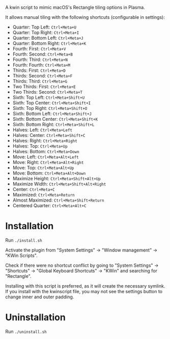A kwin script to mimic macOS's Rectangle tiling options in Plasma.

It allows manual tiling with the following shortcuts (configurable in settings):

- Quarter: Top Left: `Ctrl+Meta+U`
- Quarter: Top Right: `Ctrl+Meta+I`
- Quarter: Bottom Left: `Ctrl+Meta+J`
- Quarter: Bottom Right: `Ctrl+Meta+K`
- Fourth: First: `Ctrl+Meta+V`
- Fourth: Second: `Ctrl+Meta+B`
- Fourth: Third: `Ctrl+Meta+N`
- Fourth: Fourth: `Ctrl+Meta+M`
- Thirds: First: `Ctrl+Meta+D`
- Thirds: Second: `Ctrl+Meta+F`
- Thirds: Third: `Ctrl+Meta+G`
- Two Thirds: First: `Ctrl+Meta+E`
- Two Thirds: Second: `Ctrl+Meta+T`
- Sixth: Top Left: `Ctrl+Meta+Shift+U`
- Sixth: Top Center: `Ctrl+Meta+Shift+I`
- Sixth: Top Right: `Ctrl+Meta+Shift+O`
- Sixth: Bottom Left: `Ctrl+Meta+Shift+J`
- Sixth: Bottom Center: `Ctrl+Meta+Shift+K`
- Sixth: Bottom Right: `Ctrl+Meta+Shift+L`
- Halves: Left: `Ctrl+Meta+Left`
- Halves: Center: `Ctrl+Meta+Shift+C`
- Halves: Right: `Ctrl+Meta+Right`
- Halves: Top: `Ctrl+Meta+Up`
- Halves: Bottom: `Ctrl+Meta+Down`
- Move: Left: `Ctrl+Meta+Alt+Left`
- Move: Right: `Ctrl+Meta+Alt+Right`
- Move: Top: `Ctrl+Meta+Alt+Up`
- Move: Bottom: `Ctrl+Meta+Alt+Down`
- Maximize Height: `Ctrl+Meta+Shift+Alt+Up`
- Maximize Width: `Ctrl+Meta+Shift+Alt+Right`
- Center: `Ctrl+Meta+C`
- Maximized: `Ctrl+Meta+Return`
- Almost Maximized: `Ctrl+Meta+Shift+Return`
- Centered Quarter: `Ctrl+Meta+Alt+C`

# Installation

Run `./install.sh`

Activate the plugin from "System Settings" -> "Window management" -> "KWin Scripts".

Check if there were no shortcut conflict by going to "System Settings" ->
"Shortcuts" -> "Global Keyboard Shortcuts" -> "KWin" and searching for
"Rectangle".

Installing with this script is preferred, as it will create the necessary
symlink. If you install with the kwinscript file, you may not see the settings
button to change inner and outer padding.

# Uninstallation

Run `./uninstall.sh`

